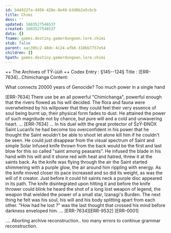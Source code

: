 ```yaml
---
id: b4d422fa-d456-428e-8e48-b3d6b2a5cbcb
title: Chimi
desc: ''
updated: 1603527546537
created: 1603527546537
data: {}
fname: games.destiny.gamerdungeon.lore.chimi
stub: false
parent: aac395c2-48dc-4c24-afb8-310bb7757e54
children: []
hpath: games.destiny.gamerdungeon.lore.chimi
---
```

\++ The Archives of TÝ-ùüñ ++
Codex Entry : §145--124§
Title : [ERR-7634]...Chimichanga
Content:

What connects 20000 years of Genocide? Too much power in a single hand

[ERR-7634]
There use be an all powerful "Chimichanga", powerful enough that the rivers flowed as his will decided. The flora and fauna were overwhelmed by his willpower that they could feel their very essence of soul being burnt up, their physical form fades to dust. He attained the power of such magnitude not by chance, but pure will and a cold and unwavering heart.
...
[ERR-7634]
...
In his duel with the great protector of ŠzŸ-ÐNÒX Saint Lucan1x he had become too overconfident in his power that he thought the Saint wouldn't be able to shoot let alone kill him if he couldn't be seen. He could just disappear from the visual spectrum of Saint and simple Solar Infused knife thrown from the back would be the first and last blow for this so called "saint among peasants". He infused the blade in his hand with his will and it shone red with heat and hatred, threw it at the saints back. As the knife was flying through the air the Saint started shimmering with a purple glow, the air around him rippling with energy. As the knife moved closer its pace increased and so did its weight, as was the will of it creator. Just before it could hit saints neck a purple disc appeared in its path. The knife disintegrated upon hitting it and before the knife thrower could blink he heard the shot of a long lost weapon of legend, the weapon that wielded the power of a small star, Izanagi's Burden. The next thing he felt was his soul, his will and his body splitting apart from each other. "How had he lost ?" was the last thought that crossed his mind before darkness enveloped him.
...
[ERR-7634][ERR-9532]
[ERR-0001]

.... Aborting archive reconstruction.. too many errors to continue grammar reconstruction.
